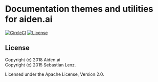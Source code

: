 # Documentation themes and utilities for aiden.ai

[![CircleCI](https://circleci.com/gh/aiden/ts-rpc-chat/tree/master.svg?style=svg)](https://circleci.com/gh/aiden/ts-rpc-chat/tree/master) [![License](https://img.shields.io/badge/License-Apache%202.0-blue.svg)](https://opensource.org/licenses/Apache-2.0)

## License

Copyright (c) 2018 Aiden.ai \
Copyright (c) 2015 Sebastian Lenz.

Licensed under the Apache License, Version 2.0.
